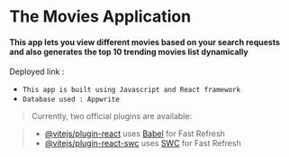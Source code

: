 # The Movies Application

#### This app lets you view different movies based on your search requests and also generates the top 10 trending movies list dynamically

Deployed link : [](movies-application-inky.vercel.app)

- `This app is built using Javascript and React framework`
- `Database used : Appwrite`

> Currently, two official plugins are available:

> - [@vitejs/plugin-react](https://github.com/vitejs/vite-plugin-react/blob/main/packages/plugin-react/README.md) uses [Babel](https://babeljs.io/) for Fast Refresh
> - [@vitejs/plugin-react-swc](https://github.com/vitejs/vite-plugin-react-swc) uses [SWC](https://swc.rs/) for Fast Refresh
